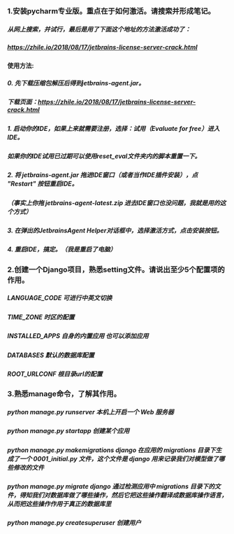 ### 1.安装pycharm专业版。重点在于如何激活。请搜索并形成笔记。
##### 从网上搜索，并试行，最后是用了下面这个地址的方法激活成功了：
##### https://zhile.io/2018/08/17/jetbrains-license-server-crack.html

#### 使用方法:
##### 0. 先下载压缩包解压后得到jetbrains-agent.jar。
#####   下载页面：https://zhile.io/2018/08/17/jetbrains-license-server-crack.html
##### 1. 启动你的IDE，如果上来就需要注册，选择：试用（Evaluate for free）进入IDE。
#####   如果你的IDE试用已过期可以使用reset_eval文件夹内的脚本重置一下。
##### 2. 将 jetbrains-agent.jar 拖进IDE窗口（或者当作IDE插件安装），点 "Restart" 按钮重启IDE。
#####   （事实上你拖 jetbrains-agent-latest.zip 进去IDE窗口也没问题，我就是用的这个方式）
##### 3. 在弹出的JetbrainsAgent Helper对话框中，选择激活方式，点击安装按钮。
##### 4. 重启IDE，搞定。（我是重启了电脑）

### 2.创建一个Django项目，熟悉setting文件。请说出至少5个配置项的作用。
##### LANGUAGE_CODE  可进行中英文切换
##### TIME_ZONE  时区的配置
##### INSTALLED_APPS  自身的内置应用 也可以添加应用
##### DATABASES  默认的数据库配置
##### ROOT_URLCONF   根目录url的配置

### 3.熟悉manage命令，了解其作用。
#####	python manage.py runserver        本机上开启一个 Web 服务器
#####	python manage.py startapp             创建某个应用
#####	python manage.py makemigrations        django 在应用的 migrations 目录下生成了一个 0001_initial.py 文件，这个文件是 django 用来记录我们对模型做了哪些修改的文件
#####	python manage.py migrate              django 通过检测应用中 migrations 目录下的文件，得知我们对数据库做了哪些操作，然后它把这些操作翻译成数据库操作语言，从而把这些操作作用于真正的数据库里
#####	python manage.py createsuperuser       创建用户
	
	
	
	
	
	















